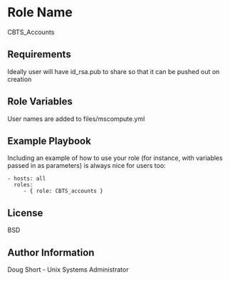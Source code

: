 Role Name
=========

CBTS_Accounts

Requirements
------------

Ideally user will have id_rsa.pub to share so that it can be pushed out on creation

Role Variables
--------------

User names are added to files/mscompute.yml

Example Playbook
----------------

Including an example of how to use your role (for instance, with variables passed in as parameters) is always nice for users too:

    - hosts: all
      roles:
         - { role: CBTS_accounts }

License
-------

BSD

Author Information
------------------

Doug Short - Unix Systems Administrator
